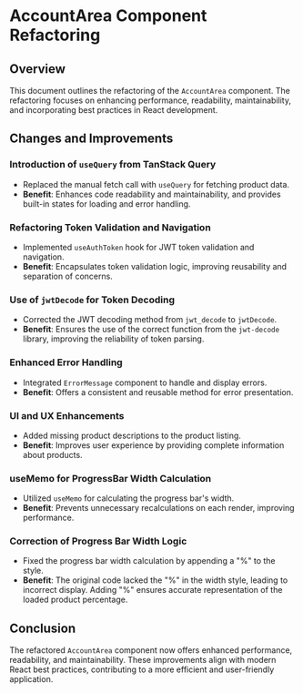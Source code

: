 # AccountArea Component Refactoring

## Overview

This document outlines the refactoring of the `AccountArea` component. The refactoring focuses on enhancing performance, readability, maintainability, and incorporating best practices in React development.

## Changes and Improvements

### Introduction of `useQuery` from TanStack Query

- Replaced the manual fetch call with `useQuery` for fetching product data.
- **Benefit**: Enhances code readability and maintainability, and provides built-in states for loading and error handling.

### Refactoring Token Validation and Navigation

- Implemented `useAuthToken` hook for JWT token validation and navigation.
- **Benefit**: Encapsulates token validation logic, improving reusability and separation of concerns.

### Use of `jwtDecode` for Token Decoding

- Corrected the JWT decoding method from `jwt_decode` to `jwtDecode`.
- **Benefit**: Ensures the use of the correct function from the `jwt-decode` library, improving the reliability of token parsing.

### Enhanced Error Handling

- Integrated `ErrorMessage` component to handle and display errors.
- **Benefit**: Offers a consistent and reusable method for error presentation.

### UI and UX Enhancements

- Added missing product descriptions to the product listing.
- **Benefit**: Improves user experience by providing complete information about products.

### useMemo for ProgressBar Width Calculation

- Utilized `useMemo` for calculating the progress bar's width.
- **Benefit**: Prevents unnecessary recalculations on each render, improving performance.

### Correction of Progress Bar Width Logic

- Fixed the progress bar width calculation by appending a "%" to the style.
- **Benefit**: The original code lacked the "%" in the width style, leading to incorrect display. Adding "%" ensures accurate representation of the loaded product percentage.

## Conclusion

The refactored `AccountArea` component now offers enhanced performance, readability, and maintainability. These improvements align with modern React best practices, contributing to a more efficient and user-friendly application.
